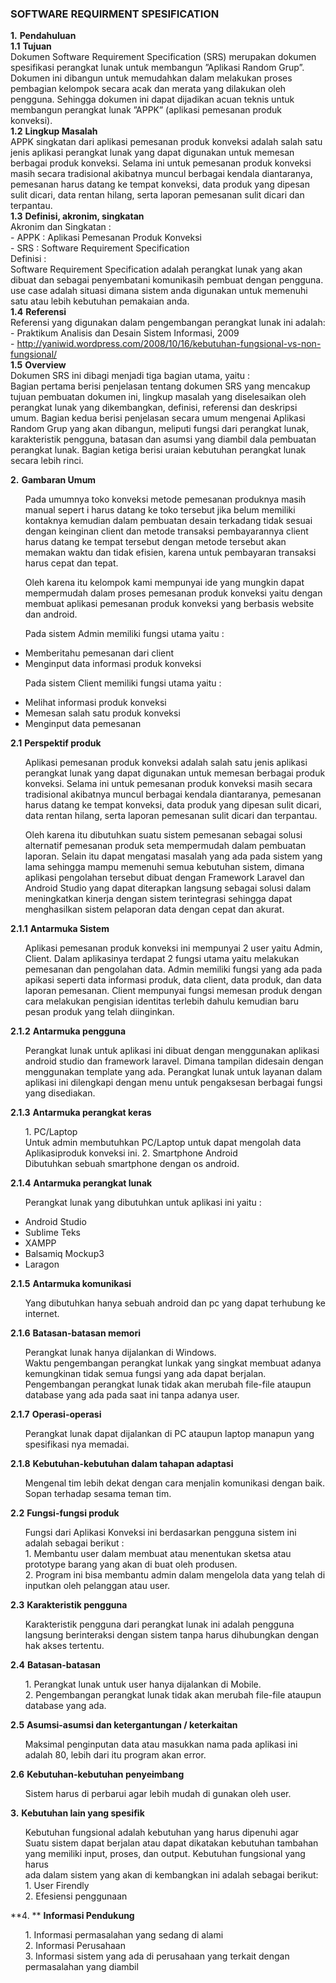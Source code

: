 
### SOFTWARE REQUIRMENT SPESIFICATION


**1.** **Pendahuluan** <br>
	**1.1**	**Tujuan** <br>
		Dokumen Software Requirement Specification (SRS) merupakan dokumen spesifikasi perangkat lunak untuk membangun ”Aplikasi Random Grup”. Dokumen ini dibangun untuk memudahkan dalam melakukan proses pembagian kelompok secara acak dan merata yang dilakukan oleh pengguna. Sehingga dokumen ini dapat dijadikan acuan teknis untuk membangun perangkat lunak ”APPK” (aplikasi pemesanan produk konveksi). <br>
	**1.2**	**Lingkup Masalah** <br>
		APPK singkatan dari aplikasi pemesanan produk konveksi adalah salah satu jenis aplikasi perangkat lunak yang dapat digunakan untuk memesan berbagai produk konveksi. Selama ini untuk pemesanan produk konveksi masih secara tradisional akibatnya muncul berbagai kendala diantaranya, pemesanan harus datang ke tempat konveksi, data produk yang dipesan sulit dicari, data rentan hilang, serta laporan pemesanan sulit dicari dan terpantau. <br>
	**1.3**	**Definisi, akronim, singkatan** <br>
		Akronim dan Singkatan : <br>
		- APPK : Aplikasi Pemesanan Produk Konveksi <br>
		- SRS : Software Requirement Specification <br>
		Definisi : <br>
		Software Requirement Specification adalah perangkat lunak yang akan dibuat dan sebagai penyembatani komunikasih pembuat dengan pengguna. use case adalah situasi dimana sistem anda digunakan untuk memenuhi satu atau lebih kebutuhan pemakaian anda. <br>
	**1.4**	**Referensi** <br>
		Referensi yang digunakan dalam pengembangan perangkat lunak ini adalah: <br>
			- Praktikum Analisis dan Desain Sistem Informasi, 2009 <br>
			- http://yaniwid.wordpress.com/2008/10/16/kebutuhan-fungsional-vs-non-fungsional/ <br>
	**1.5**	**Overview** <br>
		Dokumen SRS ini dibagi menjadi tiga bagian utama, yaitu : <br>
		Bagian pertama berisi penjelasan tentang dokumen SRS yang mencakup tujuan pembuatan dokumen ini, lingkup masalah yang diselesaikan oleh perangkat lunak yang dikembangkan, definisi, referensi dan deskripsi umum. Bagian kedua berisi penjelasan secara umum mengenai Aplikasi Random Grup yang akan dibangun, meliputi fungsi dari perangkat lunak, karakteristik pengguna, batasan dan asumsi yang diambil dala pembuatan perangkat lunak. Bagian ketiga berisi uraian kebutuhan perangkat lunak secara lebih rinci.

**2.** **Gambaran Umum**<br>
<ol>Pada umumnya toko konveksi metode pemesanan produknya masih manual sepert	i harus datang ke toko tersebut jika belum memiliki kontaknya kemudian dalam pembuatan desain terkadang tidak sesuai dengan keinginan client dan metode transaksi pembayarannya client harus datang ke tempat tersebut dengan metode tersebut akan memakan waktu dan tidak efisien, karena untuk pembayaran transaksi harus cepat dan tepat.<br></ol>

<ol>Oleh karena itu kelompok kami mempunyai ide yang mungkin dapat mempermudah dalam proses pemesanan produk konveksi yaitu dengan membuat aplikasi pemesanan produk konveksi yang berbasis website dan android.</ol>

<ol>Pada sistem Admin memiliki fungsi utama yaitu :<br></ol>

- Memberitahu pemesanan dari client
- Menginput data informasi produk konveksi

<ol>Pada sistem Client memiliki fungsi utama yaitu :<br></ol>

- Melihat informasi produk konveksi
- Memesan salah satu produk konveksi
- Menginput data pemesanan

**2.1** **Perspektif produk**<br>
<ol>Aplikasi pemesanan produk konveksi adalah salah satu jenis aplikasi perangkat lunak yang dapat digunakan untuk memesan berbagai produk konveksi. Selama ini untuk pemesanan produk konveksi masih secara tradisional akibatnya muncul berbagai kendala diantaranya, pemesanan harus datang ke tempat konveksi, data produk yang dipesan sulit dicari, data rentan hilang, serta laporan pemesanan sulit dicari dan terpantau.<br></ol>

<ol>Oleh karena itu dibutuhkan suatu sistem pemesanan sebagai solusi alternatif pemesanan produk seta mempermudah dalam pembuatan laporan. Selain itu dapat mengatasi masalah yang ada pada sistem yang lama sehingga mampu memenuhi semua kebutuhan sistem, dimana aplikasi pengolahan tersebut dibuat dengan Framework Laravel dan Android Studio yang dapat diterapkan langsung sebagai solusi dalam meningkatkan kinerja dengan sistem terintegrasi sehingga dapat menghasilkan sistem pelaporan data dengan cepat dan akurat.<br></ol>

**2.1.1** **Antarmuka Sistem**<br>
	<ol>Aplikasi pemesanan produk konveksi ini mempunyai 2 user yaitu Admin, Client. Dalam aplikasinya terdapat 2 fungsi utama yaitu melakukan pemesanan dan pengolahan data. Admin memiliki fungsi yang ada pada apikasi seperti data informasi produk, data client, data produk, dan data laporan pemesanan. Client mempunyai fungsi memesan produk dengan cara melakukan pengisian identitas terlebih dahulu kemudian baru pesan produk yang telah diinginkan.<br></ol>
**2.1.2** **Antarmuka pengguna**<br>
	<ol>Perangkat lunak untuk aplikasi ini dibuat dengan menggunakan aplikasi android studio dan framework laravel. Dimana tampilan didesain dengan menggunakan template yang ada. Perangkat lunak untuk layanan dalam aplikasi ini dilengkapi dengan menu untuk pengaksesan berbagai fungsi yang disediakan.</ol>

**2.1.3** **Antarmuka perangkat keras**<br>
	<ol>1. PC/Laptop<br>
		Untuk admin membutuhkan PC/Laptop untuk dapat mengolah data Aplikasiproduk konveksi ini.
	2. Smartphone Android<br>
		Dibutuhkan sebuah smartphone dengan os android.</ol>

**2.1.4** **Antarmuka perangkat lunak**<br>
<ol>Perangkat lunak yang dibutuhkan untuk aplikasi ini yaitu :<br></ol>

- Android Studio
- Sublime Teks
- XAMPP
- Balsamiq Mockup3
- Laragon

**2.1.5** **Antarmuka komunikasi**<br> 
<ol>Yang dibutuhkan hanya sebuah android dan pc yang dapat terhubung ke internet.</ol>

**2.1.6** **Batasan-batasan memori**<br>
<ol>
	Perangkat lunak hanya dijalankan di Windows.<br>
	Waktu pengembangan perangkat lunkak yang singkat membuat adanya kemungkinan tidak semua fungsi yang ada dapat berjalan.<br>
	Pengembangan perangkat lunak tidak akan merubah file-file ataupun database yang ada pada saat ini tanpa adanya user.<br>
</ol>

**2.1.7** **Operasi-operasi**<br>
<ol>
	Perangkat lunak dapat dijalankan di PC ataupun laptop manapun yang spesifikasi nya memadai.<br>
</ol>

**2.1.8** **Kebutuhan-kebutuhan dalam tahapan adaptasi**<br>
<ol>
	Mengenal tim lebih dekat dengan cara menjalin komunikasi dengan baik.<br>
	Sopan terhadap sesama teman tim.<br>
</ol>

**2.2** **Fungsi-fungsi produk**<br>
<ol>
	Fungsi dari Aplikasi Konveksi ini berdasarkan pengguna sistem ini adalah sebagai berikut : <br>
	1. Membantu user dalam membuat atau menentukan sketsa atau prototype barang yang akan di buat oleh produsen.<br>
	2. Program ini bisa membantu admin dalam mengelola data yang telah di inputkan oleh pelanggan atau user.<br>
</ol>

**2.3** **Karakteristik pengguna**<br>
<ol>
	Karakteristik pengguna dari perangkat lunak ini adalah pengguna langsung berinteraksi dengan sistem tanpa harus dihubungkan dengan hak akses tertentu.<br>
</ol>

**2.4** **Batasan-batasan**<br>
<ol>
	1. Perangkat lunak untuk user hanya dijalankan di Mobile.<br>
	2. Pengembangan perangkat lunak tidak akan merubah file-file ataupun database yang ada.<br>
</ol>

**2.5** **Asumsi-asumsi dan ketergantungan / keterkaitan**<br>
<ol>
	Maksimal penginputan data atau masukkan nama pada aplikasi ini adalah 80, lebih dari itu program akan error.<br>
</ol>

**2.6** **Kebutuhan-kebutuhan penyeimbang**<br>
<ol>
	Sistem harus di perbarui agar lebih mudah di gunakan oleh user.<br>
</ol>

**3.** **Kebutuhan lain yang spesifik**<br>
	
<ol> 
	Kebutuhan fungsional adalah kebutuhan yang harus dipenuhi agar<br>
	Suatu sistem dapat berjalan atau dapat dikatakan kebutuhan tambahan <br>
	yang memiliki input, proses, dan output. Kebutuhan fungsional yang harus<br>
	ada dalam sistem yang akan di kembangkan ini adalah sebagai berikut:<br>
	1. User Firendly <br>
	2. Efesiensi penggunaan</ol>

**4. ** **Informasi Pendukung**<br>
<ol>
		1. Informasi permasalahan yang sedang di alami<br>
		2. Informasi Perusahaan<br>
		3. Informasi sistem yang ada di perusahaan yang terkait dengan permasalahan yang diambil<br>
	</ol>
